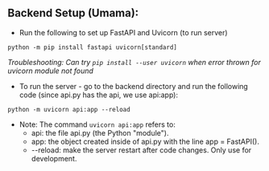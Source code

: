 ## Backend Setup (Umama):

- Run the following to set up FastAPI and Uvicorn (to run server)

`python -m pip install fastapi uvicorn[standard]`

*Troubleshooting: Can try `pip install --user uvicorn` when error thrown for uvicorn module not found*

- To run the server - go to the backend directory and run the following code (since api.py has the api, we use api:app):

`python -m uvicorn api:app --reload`

- Note: The command `uvicorn api:app` refers to:
    - api: the file api.py (the Python "module").
    - app: the object created inside of api.py with the line app = FastAPI().
    - --reload: make the server restart after code changes. Only use for development.

